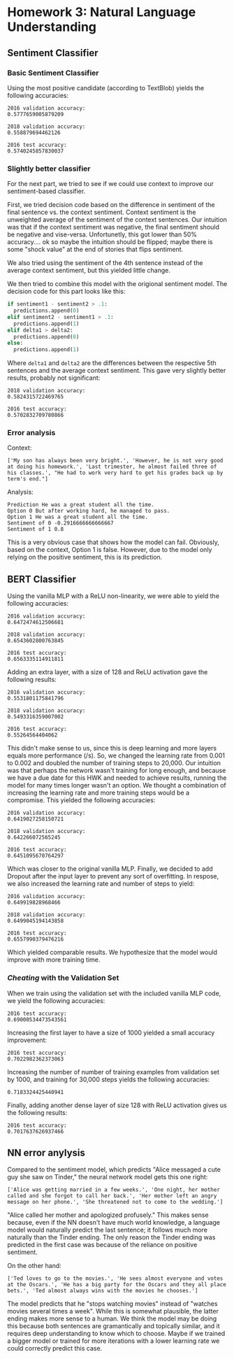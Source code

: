 # Homework 3: Natural Language Understanding

## Sentiment Classifier
### Basic Sentiment Classifier
Using the most positive candidate (according to TextBlob) yields the following accuracies:

```
2016 validation accuracy: 
0.5777659005879209

2018 validation accuracy: 
0.558879694462126

2016 test accuracy: 
0.5740245857830037
```

### Slightly better classifier
For the next part, we tried to see if we could use context to improve our sentiment-based classifier.

First, we tried decision code based on the difference in sentiment of the final sentence vs. the context sentiment. Context sentiment is the unweighted average of the sentiment of the context sentences. Our intuition was that if the context sentiment was negative, the final sentiment should be negative and vise-versa. Unfortunetly, this got lower than 50% accuracy.... ok so maybe the intuition should be flipped; maybe there is some "shock value" at the end of stories that flips sentiment.

We also tried using the sentiment of the 4th sentence instead of the average context sentiment, but this yielded little change.


We then tried to combine this model with the origional sentiment model. The decision code for this part looks like this:

```python
if sentiment1 - sentiment2 > .1:
  predictions.append(0)
elif sentiment2 - sentiment1 > .1:
  predictions.append(1)
elif delta1 > delta2:
  predictions.append(0)
else:
  predictions.append(1)
```

Where `delta1` and `delta2` are the differences between the respective 5th sentences and the average context sentiment. This gave very slightly better results, probably not significant:

```
2018 validation accuracy: 
0.5824315722469765

2016 test accuracy: 
0.5702832709780866
```

### Error analysis
Context:
```
['My son has always been very bright.', 'However, he is not very good at doing his homework.', 'Last trimester, he almost failed three of his classes.', "He had to work very hard to get his grades back up by term's end."]

```
Analysis:
```
Prediction He was a great student all the time.
Option 0 But after working hard, he managed to pass.
Option 1 He was a great student all the time.
Sentiment of 0 -0.2916666666666667
Sentiment of 1 0.8
```

This is a very obvious case that shows how the model can fail. Obviously, based on the context, Option 1 is false. However, due to the model only relying on the positive sentiment, this is its prediction.

## BERT Classifier
Using the vanilla MLP with a ReLU non-linearity, we were able to yield the following accuracies:

```
2016 validation accuracy: 
0.6472474612506681

2018 validation accuracy: 
0.6543602800763845

2016 test accuracy: 
0.6563335114911811
```

Adding an extra layer, with a size of 128 and ReLU activation gave the following results:

```
2016 validation accuracy: 
0.5531801175841796

2018 validation accuracy: 
0.5493316359007002

2016 test accuracy: 
0.55264564404062
```

This didn't make sense to us, since this is deep learning and more layers equals more performance (/s). So, we changed the learning rate from 0.001 to 0.002 and doubled the number of training steps to 20,000. Our intuition was that perhaps the network wasn't training for long enough, and because we have a due date for this HWK and needed to achieve results, running the model for many times longer wasn't an option. We thought a combination of increasing the learning rate and more training steps would be a compromise. This yielded the following accuracies:

```
2016 validation accuracy: 
0.6419027258150721

2018 validation accuracy: 
0.642266072565245

2016 test accuracy: 
0.6451095670764297
```

Which was closer to the original vanilla MLP. Finally, we decided to add Dropout after the input layer to prevent any sort of overfitting. In respose, we also increased the learning rate and number of steps to yield:

```
2016 validation accuracy: 
0.649919828968466

2018 validation accuracy: 
0.6499045194143858

2016 test accuracy: 
0.6557990379476216
```

Which yielded comparable results. We hypothesize that the model would improve with more training time.

### *Cheating* with the Validation Set
When we train using the validation set with the included vanilla MLP code, we yield the following accuracies:

```
2016 test accuracy: 
0.69000534473543561
```

Increasing the first layer to have a size of 1000 yielded a small accuracy improvement:

```
2016 test accuracy: 
0.7022982362373063
```

Increasing the number of number of training examples from validation set by 1000, and training for 30,000 steps yields the following accuracies:

```
0.7183324425440941
```

Finally, adding another dense layer of size 128 with ReLU activation gives us the following results:

```
2016 test accuracy: 
0.7017637626937466
```


## NN error anylysis

Compared to the sentiment model, which predicts "Alice messaged a cute guy she saw on Tinder," the neural network model gets this one right:
```
['Alice was getting married in a few weeks.', 'One night, her mother called and she forgot to call her back.', 'Her mother left an angry message on her phone.', 'She threatened not to come to the wedding.']
```

"Alice called her mother and apologized profusely." This makes sense because, even if the NN doesn't have much world knowledge, a language model would naturally predict the last sentence; it follows much more naturally than the Tinder ending. The only reason the Tinder ending was predicted in the first case was because of the reliance on positive sentiment.

On the other hand:

```
['Ted loves to go to the movies.', 'He sees almost everyone and votes at the Oscars.', 'He has a big party for the Oscars and they all place bets.', 'Ted almost always wins with the movies he chooses.']
```

The model predicts that he "stops watching movies" instead of "watches movies several times a week". While this is somewhat plausible, the latter ending makes more sense to a human. We think the model may be doing this because both sentences are gramantically and topically similar, and it requires deep understanding to know which to choose. Maybe if we trained a bigger model or trained for more iterations with a lower learning rate we could correctly predict this case.
